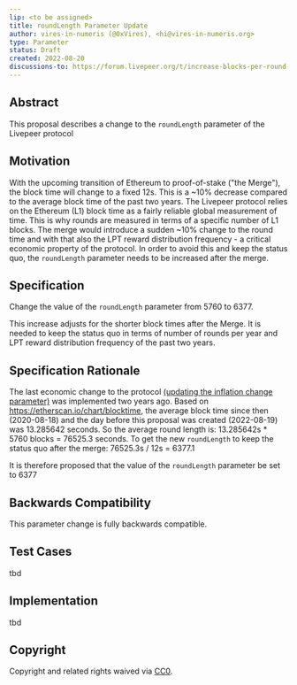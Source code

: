 ```yaml
---
lip: <to be assigned>
title: roundLength Parameter Update
author: vires-in-numeris (@0xVires), <hi@vires-in-numeris.org>
type: Parameter
status: Draft
created: 2022-08-20
discussions-to: https://forum.livepeer.org/t/increase-blocks-per-round-after-the-merge
---
```


## Abstract

This proposal describes a change to the `roundLength` parameter of the Livepeer protocol

## Motivation

With the upcoming transition of Ethereum to proof-of-stake ("the Merge"), the block time will change to a fixed 12s. This is a ~10% decrease compared to the average block time of the past two years. The Livepeer protocol relies on the Ethereum (L1) block time as a fairly reliable global measurement of time. This is why rounds are measured in terms of a specific number of L1 blocks. The merge would introduce a sudden ~10% change to the round time and with that also the LPT reward distribution frequency - a critical economic property of the protocol. In order to avoid this and keep the status quo, the `roundLength` parameter needs to be increased after the merge.

## Specification

Change the value of the `roundLength` parameter from 5760 to 6377.

This increase adjusts for the shorter block times after the Merge. It is needed to keep the status quo in terms of number of rounds per year and LPT reward distribution frequency of the past two years.

## Specification Rationale

The last economic change to the protocol [(updating the inflation change parameter)](https://github.com/livepeer/LIPs/issues/34) was implemented two years ago. Based on https://etherscan.io/chart/blocktime, the average block time since then (2020-08-18) and the day before this proposal was created (2022-08-19) was 13.285642 seconds.
So the average round length is: 13.285642s * 5760 blocks = 76525.3 seconds.
To get the new `roundLength` to keep the status quo after the merge: 76525.3s / 12s = 6377.1

It is therefore proposed that the value of the `roundLength` parameter be set to 6377

## Backwards Compatibility

This parameter change is fully backwards compatible.

## Test Cases

tbd

## Implementation

tbd

## Copyright

Copyright and related rights waived via [CC0](https://creativecommons.org/publicdomain/zero/1.0/).
